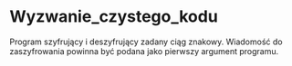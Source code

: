 # Wyzwanie_czystego_kodu
Program szyfrujący i deszyfrujący zadany ciąg znakowy. Wiadomość do zaszyfrowania powinna być podana jako pierwszy argument programu.

